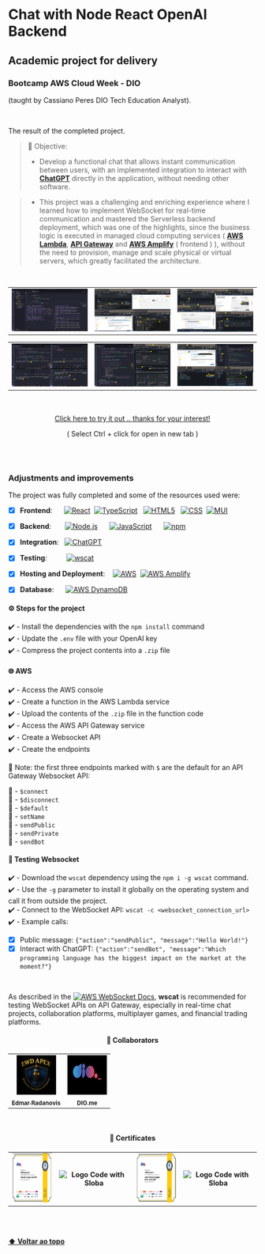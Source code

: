 # Chat with Node React OpenAI Backend

## Academic project for delivery

### Bootcamp AWS Cloud Week - DIO 
(taught by Cassiano Peres DIO Tech Education Analyst).

<br>

 The result of the completed project.
 <br>

> 🎯 Objective:
>
> - Develop a functional chat that allows instant communication between users, with an implemented integration to interact with **[ChatGPT](https://openai.com/api)** directly in the application, without needing other software.

> - This project was a challenging and enriching experience where I learned how to implement WebSocket for real-time communication and mastered the Serverless backend deployment, which was one of the highlights, since the business logic is executed in managed cloud computing services ( **[AWS Lambda](https://aws.amazon.com/lambda)**, **[API Gateway](https://aws.amazon.com/api-gateway)** and **[AWS Amplify](https://aws.amazon.com/amplify)** ( frontend ) ), without the need to provision, manage and scale physical or virtual servers, which greatly facilitated the architecture.

<br>

<table align="center">
  <tr>
    <td>
      <img alt="page-gif" width="450px" src="assets/actions models.png">
    </td>
    <td>
      <img alt="page-gif" width="450px" src="assets/_print_back_1.png">
    </td>
    <td>
      <img alt="page-gif" width="450px" src="assets/_print_back_2.png">
    </td>
  </tr>
</table>
<table align="center">
  <tr>
    <td>
      <img alt="page-gif" width="450px" src="assets/_print_back_3.png">
    </td>
    <td>
      <img alt="page-gif" width="450px" src="assets/_print_back_4.png">
    </td>
    <td>
      <img alt="page-gif" width="450px" src="assets/_print_back_5.png">
    </td>
  </tr>
</table>
<br>
<br>
<div align="center">
 <a href="https://master.d2uwqmfwqjokju.amplifyapp.com/" >Click here to try it out .. thanks for your interest!</a>
 <p>( Select Ctrl + click for open in new tab )</p>
</div>
 <br>
 <br>

### Adjustments and improvements

The project was fully completed and some of the resources used were:

- [x] **Frontend**:&nbsp;&nbsp;&nbsp;&nbsp;&nbsp;&nbsp;[![React](https://img.shields.io/badge/-React-333333?style=flat&logo=react)](https://reactjs.org)&nbsp;&nbsp;[![TypeScript](https://img.shields.io/badge/-TypeScript-333333?style=flat&logo=typescript&logoColor=2F74C0)](https://www.typescriptlang.org) &nbsp;&nbsp;[![HTML5](https://img.shields.io/badge/-HTML5-333333?style=flat&logo=HTML5)](https://developer.mozilla.org/en-US/docs/Web/HTML) &nbsp;&nbsp;[![CSS](https://img.shields.io/badge/-CSS-333333?style=flat&logo=CSS3&logoColor=1572B6)](https://developer.mozilla.org/en-US/docs/Web/CSS)&nbsp;&nbsp;[![MUI](https://img.shields.io/badge/-MUI-333333?style=flat&logo=MUI)](https://mui.com)<br>


- [x] **Backend**:&nbsp;&nbsp;&nbsp;&nbsp;&nbsp;&nbsp;&nbsp;[![Node.js](https://img.shields.io/badge/-Node.js-333333?style=flat&logo=Node.js)](https://nodejs.org)&nbsp;&nbsp;&nbsp;&nbsp;&nbsp;&nbsp;[![JavaScript](https://img.shields.io/badge/-JavaScript-333333?style=flat&logo=javascript)](https://developer.mozilla.org/en-US/docs/Web/JavaScript)&nbsp;&nbsp;&nbsp;&nbsp;&nbsp;&nbsp;[![npm](https://img.shields.io/badge/-npm-333333?style=flat&logo=npm&logoColor=d31f25)](https://www.npmjs.com)<br>

- [x] **Integration**:&nbsp;&nbsp;&nbsp;[![ChatGPT](https://custom-icon-badges.demolab.com/badge/-OpenAI-333333?logo=openai&logoColor=74AA9C)](https://openai.com/api)<br>

- [x] **Testing**:&nbsp;&nbsp;&nbsp;&nbsp;&nbsp;&nbsp;&nbsp;&nbsp;&nbsp;&nbsp;[![wscat](https://img.shields.io/badge/wscat-333333?logo=npm)](https://www.npmjs.com/package/wscat)<br>

- [x] **Hosting and Deployment**:&nbsp;&nbsp;&nbsp;&nbsp;[![AWS](https://img.shields.io/badge/-AWS-333333?logo=amazon)](https://aws.amazon.com)&nbsp;&nbsp;[![AWS Amplify](https://img.shields.io/badge/AWS%20Amplify-333333?logo=aws-amplify&logoColor=db2f37)](https://aws.amazon.com/amplify)<br>

- [x] **Database**:&nbsp;&nbsp;&nbsp;&nbsp;&nbsp;&nbsp;[![AWS DynamoDB](https://img.shields.io/badge/AWS%20DynamoDB-333333?logo=amazon-dynamodb&logoColor=5398d4)](https://aws.amazon.com/dynamodb)

#### ⚙️ Steps for the project

 ✔️ - Install the dependencies with the `npm install` command <br>
 ✔️ - Update the `.env` file with your OpenAI key <br>
 ✔️ - Compress the project contents into a `.zip` file <br>

#### 🌐 AWS

 ✔️ - Access the AWS console <br>
 ✔️ - Create a function in the AWS Lambda service <br>
 ✔️ - Upload the contents of the `.zip` file in the function code <br>
 ✔️ - Access the AWS API Gateway service <br>
 ✔️ - Create a Websocket API <br>
 ✔️ - Create the endpoints <br>
 
 📝 Note: the first three endpoints marked with `$` are the default for an API Gateway Websocket API: <br>
 
 🔗 - `$connect` <br>
 🔗 - `$disconnect` <br>
 🔗 - `$default` <br>
 🔗 - `setName` <br>
 🔗 - `sendPublic` <br>
 🔗 - `sendPrivate` <br>
 🔗 - `sendBot` <br>

  #### 🔬 Testing Websocket

✔️ - Download the `wscat` dependency using the `npm i -g wscat` command. <br>
✔️ - Use the `-g` parameter to install it globally on the operating system and call it from outside the project.<br>
✔️ - Connect to the WebSocket API: `wscat -c <websocket_connection_url>`<br>
✔️ - Example calls:
- [x] Public message: `{"action":"sendPublic", "message":"Hello World!"}`
- [x] Interact with ChatGPT: `{"action":"sendBot", "message":"Which programming language has the biggest impact on the market at the moment?"}`
<br>

As described in the [![AWS WebSocket Docs](https://img.shields.io/badge/AWS%20WebSocket-Docs-%23232F3E?logo=amazon-aws&logoColor=white)](https://docs.aws.amazon.com/apigateway/latest/developerguide/apigateway-websocket-api.html), **wscat** is recommended for testing WebSocket APIs on API Gateway, especially in real-time chat projects, collaboration platforms, multiplayer games, and financial trading platforms.

<h4 align="center">
  🤝 Collaborators
<h4/>
<table align="center"
  <tr>
    <td align="center">
      <a href="https://www.linkedin.com/in/edmar-radanovis-0130b611a/">
        <img src="assets/Logo_EWD_APEX.png" width="80px;"height="80px;" alt="Logo da EWD Apex"/><br>
      <sub>
        <b>Edmar Radanovis</b>
      </sub>
      </a>
    </td>
    <td align="center">
      <a href="https://www.dio.me/">
        <img src="assets/logodio.jpg" width="80px;" height="80px;" alt="Logo DIO"/><br>
      <sub>
        <b>DIO.me</b>
      </sub>
      </a>
    </td>
  </tr>
</table>
<br>

<h4 align="center">
  🥇 Certificates
<h4/>
<table align="center">
  <tr>
    <td align="center">
      <img src="assets/Certificado 35 _  primeiros passos com AWS.png" width="100px;" height="100px;" alt="Logo Code with Sloba"/><br>
    </td>
    <td align="center">
      <img src="assets/Certificado 36 _  imersão ao ecossistema Cloud Data AWS.png" width="100px;" height="100px;" alt="Logo Code with Sloba"/><br>
    </td>
    <td align="center">
      <img src="assets/Certificado 37 _  desenvolvendo soluções Serveless na AWS.png" width="100px;" height="100px;" alt="Logo Code with Sloba"/><br>
    </td>
    <td align="center">
      <img src="assets/Certificado 38 _  infraestrutura como código com Serveless com framework na AWS.png" width="100px;" height="100px;" alt="Logo Code with Sloba"/><br>
    </td>
  </tr>
</table>
<br>
<br>

[⬆ Voltar ao topo](#chat-with-node-react-openai-backend)
